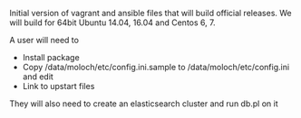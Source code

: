 Initial version of vagrant and ansible files that will build official releases.  We will build for 64bit Ubuntu 14.04, 16.04  and Centos 6, 7.

A user will need to
* Install package
* Copy /data/moloch/etc/config.ini.sample to /data/moloch/etc/config.ini and edit
* Link to upstart files

They will also need to create an elasticsearch cluster and run db.pl on it
